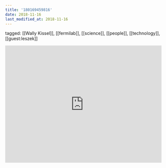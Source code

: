 ```yaml
---
title: '180169459816'
date: 2018-11-16
last_modified_at: 2018-11-16
---
```

tagged: [[Wally Kissel]], [[fermilab]], [[science]], [[people]], [[technology]], [[guest:leszek]]
<iframe allow="accelerometer; autoplay; clipboard-write; encrypted-media; gyroscope; picture-in-picture" allowfullscreen="" frameborder="0" height="375" id="youtube_iframe" src="https://www.youtube.com/embed/SARsKlcDza8?feature=oembed&amp;enablejsapi=1&amp;origin=https://safe.txmblr.com&amp;wmode=opaque" width="500"></iframe>